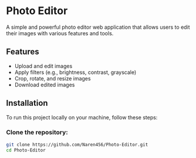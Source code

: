 # Photo Editor

A simple and powerful photo editor web application that allows users to edit their images with various features and tools.

## Features

- Upload and edit images
- Apply filters (e.g., brightness, contrast, grayscale)
- Crop, rotate, and resize images
- Download edited images

## Installation

To run this project locally on your machine, follow these steps:

### Clone the repository:
```bash
git clone https://github.com/Naren456/Photo-Editor.git
cd Photo-Editor
